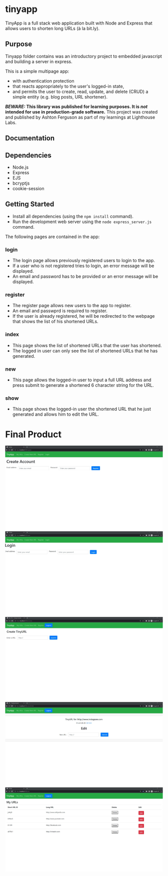# tinyapp

TinyApp is a full stack web application built with Node and Express that allows users to shorten long URLs (à la bit.ly).

## Purpose

Tinyapp folder contains was an introductory project to embedded javascript and building a server in express.

This is a simple multipage app:

- with authentication protection
- that reacts appropriately to the user's logged-in state,
- and permits the user to create, read, update, and delete (CRUD) a simple entity (e.g. blog posts, URL shortener).

**_BEWARE:_ This library was published for learning purposes. It is _not_ intended for use in production-grade software.**
This project was created and published by Ashton Ferguson as part of my learnings at Lighthouse Labs.

## Documentation

## Dependencies

- Node.js
- Express
- EJS
- bcryptjs
- cookie-session

## Getting Started

- Install all dependencies (using the `npm install` command).
- Run the development web server using the `node express_server.js` command.

The following pages are contained in the app:

### login

- The login page allows previously registered users to login to the app.
- If a user who is not registered tries to login, an error message will be displayed.
- An email and password has to be provided or an error message will be displayed.

### register

- The register page allows new users to the app to register.
- An email and passwprd is required to register.
- If the user is already registered, he will be redirected to the webpage that shows the list of his shortened URLs.

### index

- This page shows the list of shortened URLs that the user has shortened.
- The logged in user can only see the list of shortened URLs that he has generated.

### new

- This page allows the logged-in user to input a full URL address and press submit to generate a shortened 6 character string for the URL.

### show

- This page shows the logged-in user the shortened URL that he just generated and allows him to edit the URL.

# Final Product

!["Screenshot of the register page."](https://github.com/habeshongo/tinyapp/blob/main/docs/register_page.jpg)
!["Screenshot of the login page."](https://github.com/habeshongo/tinyapp/blob/main/docs/login_page.jpg)
!["Screenshot of page to create a shoretened URL."](https://github.com/habeshongo/tinyapp/blob/main/docs/create_shortened_URL.jpg)
!["Screenshot of the page after URL is shortened."](https://github.com/habeshongo/tinyapp/blob/main/docs/shortened_URL.jpg)
!["Screenshot of index of shortened URLS generated and saved."](https://github.com/habeshongo/tinyapp/blob/main/docs/main_URLs_page.jpg)
